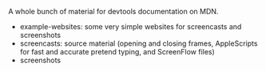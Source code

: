 A whole bunch of material for devtools documentation on MDN.

* example-websites: some very simple websites for screencasts and screenshots
* screencasts: source material (opening and closing frames, AppleScripts for fast and accurate pretend typing, and ScreenFlow files)
* screenshots
